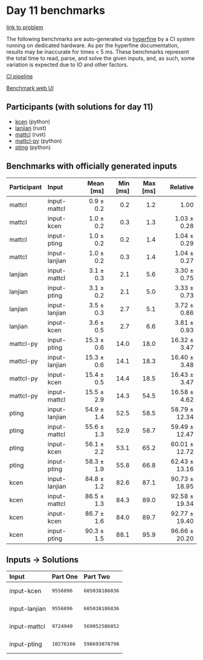 # Day 11 benchmarks

[link to problem](https://adventofcode.com/2023/day/11)

The following benchmarks are auto-generated via
[hyperfine](https://github.com/sharkdp/hyperfine) by a CI system running on
dedicated hardware. As per the hyperfine documentation, results may be
inaccurate for times < 5 ms. These benchmarks represent the total time to read,
parse, and solve the given inputs, and, as such, some variation is expected due
to IO and other factors.

[CI pipeline](http://ci.papercode.net:8080/teams/main/pipelines/aoc2023)

[Benchmark web UI](https://aoc.ancalagon.black)


## Participants (with solutions for day 11)

- [kcen](https://github.com/kcen/aoc2023) (python)
- [lanjian](https://github.com/lanjian/aoc-2023) (rust)
- [mattcl](https://github.com/mattcl/aoc2023) (rust)
- [mattcl-py](https://github.com/mattcl/aoc2023-py) (python)
- [pting](https://github.com/pting/aoc2023) (python)


## Benchmarks with officially generated inputs

| Participant | Input | Mean [ms] | Min [ms] | Max [ms] | Relative |
|:---|:---|---:|---:|---:|---:|
| mattcl | input-mattcl | 0.9 ± 0.2 | 0.2 | 1.2 | 1.00 |
| mattcl | input-kcen | 1.0 ± 0.2 | 0.3 | 1.3 | 1.03 ± 0.28 |
| mattcl | input-pting | 1.0 ± 0.2 | 0.2 | 1.4 | 1.04 ± 0.29 |
| mattcl | input-lanjian | 1.0 ± 0.2 | 0.3 | 1.4 | 1.04 ± 0.27 |
| lanjian | input-mattcl | 3.1 ± 0.3 | 2.1 | 5.6 | 3.30 ± 0.75 |
| lanjian | input-pting | 3.1 ± 0.2 | 2.1 | 5.0 | 3.33 ± 0.73 |
| lanjian | input-lanjian | 3.5 ± 0.3 | 2.7 | 5.1 | 3.72 ± 0.86 |
| lanjian | input-kcen | 3.6 ± 0.5 | 2.7 | 6.6 | 3.81 ± 0.93 |
| mattcl-py | input-pting | 15.3 ± 0.6 | 14.0 | 18.0 | 16.32 ± 3.47 |
| mattcl-py | input-lanjian | 15.3 ± 0.6 | 14.1 | 18.3 | 16.40 ± 3.48 |
| mattcl-py | input-kcen | 15.4 ± 0.5 | 14.4 | 18.5 | 16.43 ± 3.47 |
| mattcl-py | input-mattcl | 15.5 ± 2.9 | 14.3 | 54.5 | 16.58 ± 4.62 |
| pting | input-lanjian | 54.9 ± 1.4 | 52.5 | 58.5 | 58.79 ± 12.34 |
| pting | input-mattcl | 55.6 ± 1.3 | 52.9 | 58.7 | 59.49 ± 12.47 |
| pting | input-kcen | 56.1 ± 2.2 | 53.1 | 65.2 | 60.01 ± 12.72 |
| pting | input-pting | 58.3 ± 1.9 | 55.8 | 66.8 | 62.43 ± 13.16 |
| kcen | input-lanjian | 84.8 ± 1.2 | 82.6 | 87.1 | 90.73 ± 18.95 |
| kcen | input-mattcl | 86.5 ± 1.3 | 84.3 | 89.0 | 92.58 ± 19.34 |
| kcen | input-kcen | 86.7 ± 1.6 | 84.0 | 89.7 | 92.77 ± 19.40 |
| kcen | input-pting | 90.3 ± 1.5 | 88.1 | 95.9 | 96.66 ± 20.20 |


## Inputs -> Solutions

| Input | Part One | Part Two |
|:---|:---|:---|
|input-kcen|<pre>9556896</pre>|<pre>685038186836</pre>|
|input-lanjian|<pre>9556896</pre>|<pre>685038186836</pre>|
|input-mattcl|<pre>9724940</pre>|<pre>569052586852</pre>|
|input-pting|<pre>10276166</pre>|<pre>598693078798</pre>|